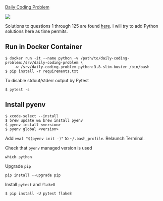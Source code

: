 [Daily Coding Problem](https://www.dailycodingproblem.com/)

[![](https://github.com/asarkar/daily-coding-problem/workflows/Daily%20Coding%20Problem/badge.svg)](https://github.com/asarkar/daily-coding-problem/actions)

Solutions to questions 1 through 125 are found [here](https://github.com/asarkar/coding-interview). I will try to add
Python solutions here as time permits.

## Run in Docker Container

```
$ docker run -it --name python -v /path/to/daily-coding-problem:/srv/daily-coding-problem \
    -w /srv/daily-coding-problem python:3.8-slim-buster /bin/bash
$ pip install -r requirements.txt
```

To disable stdout/stderr output by Pytest

```
$ pytest -s
```

## Install pyenv

```
$ xcode-select --install
$ brew update && brew install pyenv
$ pyenv install <version>
$ pyenv global <version>
```

Add `eval "$(pyenv init -)"` to `~/.bash_profile`. Relaunch Terminal.

Check that `pyenv` managed version is used

```
which python
```

Upgrade `pip`

```
pip install --upgrade pip
```

Install `pytest` and `flake8`
 
 ```
$ pip install -U pytest flake8
 ```